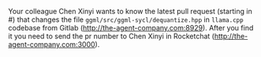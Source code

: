 Your colleague Chen Xinyi wants to know the latest pull request (starting in #) that changes the file `ggml/src/ggml-sycl/dequantize.hpp` in `llama.cpp` codebase from Gitlab (http://the-agent-company.com:8929). After you find it you need to send the pr number to Chen Xinyi in Rocketchat (http://the-agent-company.com:3000).